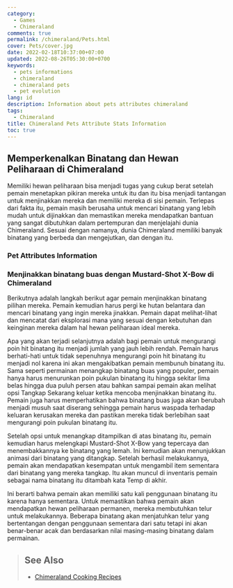 ```yaml
---
category:
  - Games
  - Chimeraland
comments: true
permalink: /chimeraland/Pets.html
cover: Pets/cover.jpg
date: 2022-02-18T10:37:00+07:00
updated: 2022-08-26T05:30:00+0700
keywords:
  - pets informations
  - chimeraland
  - chimeraland pets
  - pet evolution
lang: id
description: Information about pets attributes chimeraland
tags:
  - Chimeraland
title: Chimeraland Pets Attribute Stats Information
toc: true
---
```


<!-- include index2/update.html -->

<!-- translator -->
<!-- include Recipes/translator.html -->

## Memperkenalkan Binatang dan Hewan Peliharaan di Chimeraland

Memiliki hewan peliharaan bisa menjadi tugas yang cukup berat setelah pemain menetapkan pikiran mereka untuk itu dan itu bisa menjadi tantangan untuk menjinakkan mereka dan memiliki mereka di sisi pemain. Terlepas dari fakta itu, pemain masih berusaha untuk mencari binatang yang lebih mudah untuk dijinakkan dan memastikan mereka mendapatkan bantuan yang sangat dibutuhkan dalam pertempuran dan menjelajahi dunia Chimeraland. Sesuai dengan namanya, dunia Chimeraland memiliki banyak binatang yang berbeda dan mengejutkan, dan dengan itu.

### Pet Attributes Information

<!-- include Pets/table.html -->
<script src='Pets/script.js'></script>
<link rel="stylesheet" href="Pets/style.css" />

### Menjinakkan binatang buas dengan Mustard-Shot X-Bow di Chimeraland

Berikutnya adalah langkah berikut agar pemain menjinakkan binatang pilihan mereka. Pemain kemudian harus pergi ke hutan belantara dan mencari binatang yang ingin mereka jinakkan. Pemain dapat melihat-lihat dan mencatat dari eksplorasi mana yang sesuai dengan kebutuhan dan keinginan mereka dalam hal hewan peliharaan ideal mereka.

Apa yang akan terjadi selanjutnya adalah bagi pemain untuk mengurangi poin hit binatang itu menjadi jumlah yang jauh lebih rendah. Pemain harus berhati-hati untuk tidak sepenuhnya mengurangi poin hit binatang itu menjadi nol karena ini akan mengakibatkan pemain membunuh binatang itu. Sama seperti permainan menangkap binatang buas yang populer, pemain hanya harus menurunkan poin pukulan binatang itu hingga sekitar lima belas hingga dua puluh persen atau bahkan sampai pemain akan melihat opsi Tangkap Sekarang keluar ketika mencoba menjinakkan binatang itu. Pemain juga harus memperhatikan bahwa binatang buas juga akan berubah menjadi musuh saat diserang sehingga pemain harus waspada terhadap keluaran kerusakan mereka dan pastikan mereka tidak berlebihan saat mengurangi poin pukulan binatang itu.

Setelah opsi untuk menangkap ditampilkan di atas binatang itu, pemain kemudian harus melengkapi Mustard-Shot X-Bow yang tepercaya dan menembakkannya ke binatang yang lemah. Ini kemudian akan menunjukkan animasi dari binatang yang ditangkap. Setelah berhasil melakukannya, pemain akan mendapatkan kesempatan untuk mengambil item sementara dari binatang yang mereka tangkap. Itu akan muncul di inventaris pemain sebagai nama binatang itu ditambah kata Temp di akhir.

Ini berarti bahwa pemain akan memiliki satu kali penggunaan binatang itu karena hanya sementara. Untuk memastikan bahwa pemain akan mendapatkan hewan peliharaan permanen, mereka membutuhkan telur untuk melakukannya. Beberapa binatang akan menjatuhkan telur yang bertentangan dengan penggunaan sementara dari satu tetapi ini akan benar-benar acak dan berdasarkan nilai masing-masing binatang dalam permainan.

> ## See Also
> - [Chimeraland Cooking Recipes](/chimeraland/recipes.html)

